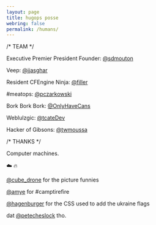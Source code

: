 ```yaml
---
layout: page
title: hugops posse
webring: false
permalink: /humans/
---
```



/\* TEAM \*/

  Executive Premier President Founder: [@sdmouton](https://twitter.com/sdmouton)

  Veep: [@jjasghar](https://twitter.com/jjasghar)

  Resident CFEngine Ninja: [@filler](https://twitter.com/filler)

  #meatops: [@pczarkowski](https://twitter.com/pczarkowski)

  Bork Bork Bork: [@OnlyHaveCans](https://twitter.com/OnlyHaveCans)

  Weblulzgic: [@tcateDev](https://twitter.com/tcateDev)

  Hacker of Gibsons: [@twmoussa](https://github.com/twmoussa)

/\* THANKS \*/

  Computer machines.

  :cloud: :fire:

  [@cube_drone](https://twitter.com/cube_drone) for the picture funnies

  [@amye](https://twitter.com/amye) for #camptirefire

  [@hagenburger](https://twitter.com/hagenburger) for the CSS used to add the ukraine flags

  dat [@petecheslock](https://twitter.com/petecheslock) tho.
